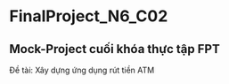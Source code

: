 # FinalProject_N6_C02
 
## Mock-Project cuối khóa thực tập FPT

Đề tài: Xây dựng ứng dụng rút tiền ATM
